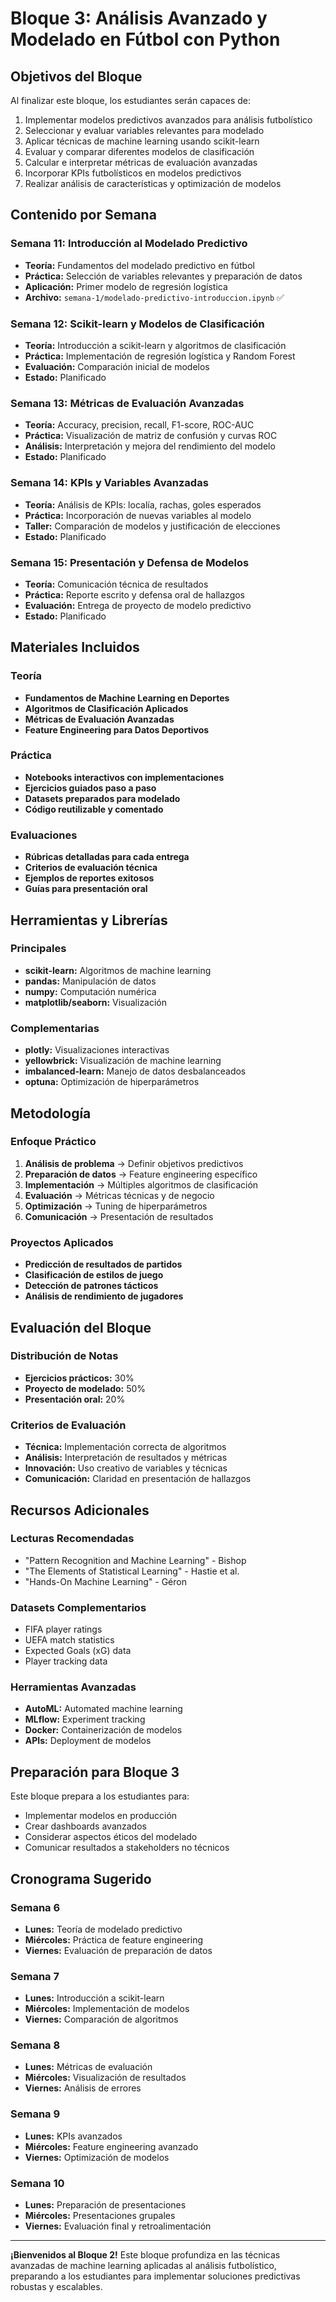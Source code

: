 # Bloque 3: Análisis Avanzado y Modelado en Fútbol con Python

## Objetivos del Bloque

Al finalizar este bloque, los estudiantes serán capaces de:

1. Implementar modelos predictivos avanzados para análisis futbolístico
2. Seleccionar y evaluar variables relevantes para modelado
3. Aplicar técnicas de machine learning usando scikit-learn
4. Evaluar y comparar diferentes modelos de clasificación
5. Calcular e interpretar métricas de evaluación avanzadas
6. Incorporar KPIs futbolísticos en modelos predictivos
7. Realizar análisis de características y optimización de modelos

## Contenido por Semana

### Semana 11: Introducción al Modelado Predictivo
- **Teoría:** Fundamentos del modelado predictivo en fútbol
- **Práctica:** Selección de variables relevantes y preparación de datos
- **Aplicación:** Primer modelo de regresión logística
- **Archivo:** `semana-1/modelado-predictivo-introduccion.ipynb` ✅

### Semana 12: Scikit-learn y Modelos de Clasificación
- **Teoría:** Introducción a scikit-learn y algoritmos de clasificación
- **Práctica:** Implementación de regresión logística y Random Forest
- **Evaluación:** Comparación inicial de modelos
- **Estado:** Planificado

### Semana 13: Métricas de Evaluación Avanzadas
- **Teoría:** Accuracy, precision, recall, F1-score, ROC-AUC
- **Práctica:** Visualización de matriz de confusión y curvas ROC
- **Análisis:** Interpretación y mejora del rendimiento del modelo
- **Estado:** Planificado

### Semana 14: KPIs y Variables Avanzadas
- **Teoría:** Análisis de KPIs: localía, rachas, goles esperados
- **Práctica:** Incorporación de nuevas variables al modelo
- **Taller:** Comparación de modelos y justificación de elecciones
- **Estado:** Planificado

### Semana 15: Presentación y Defensa de Modelos
- **Teoría:** Comunicación técnica de resultados
- **Práctica:** Reporte escrito y defensa oral de hallazgos
- **Evaluación:** Entrega de proyecto de modelo predictivo
- **Estado:** Planificado

## Materiales Incluidos

### Teoría
- **Fundamentos de Machine Learning en Deportes**
- **Algoritmos de Clasificación Aplicados**
- **Métricas de Evaluación Avanzadas**
- **Feature Engineering para Datos Deportivos**

### Práctica
- **Notebooks interactivos con implementaciones**
- **Ejercicios guiados paso a paso**
- **Datasets preparados para modelado**
- **Código reutilizable y comentado**

### Evaluaciones
- **Rúbricas detalladas para cada entrega**
- **Criterios de evaluación técnica**
- **Ejemplos de reportes exitosos**
- **Guías para presentación oral**

## Herramientas y Librerías

### Principales
- **scikit-learn:** Algoritmos de machine learning
- **pandas:** Manipulación de datos
- **numpy:** Computación numérica
- **matplotlib/seaborn:** Visualización

### Complementarias
- **plotly:** Visualizaciones interactivas
- **yellowbrick:** Visualización de machine learning
- **imbalanced-learn:** Manejo de datos desbalanceados
- **optuna:** Optimización de hiperparámetros

## Metodología

### Enfoque Práctico
1. **Análisis de problema** → Definir objetivos predictivos
2. **Preparación de datos** → Feature engineering específico
3. **Implementación** → Múltiples algoritmos de clasificación
4. **Evaluación** → Métricas técnicas y de negocio
5. **Optimización** → Tuning de hiperparámetros
6. **Comunicación** → Presentación de resultados

### Proyectos Aplicados
- **Predicción de resultados de partidos**
- **Clasificación de estilos de juego**
- **Detección de patrones tácticos**
- **Análisis de rendimiento de jugadores**

## Evaluación del Bloque

### Distribución de Notas
- **Ejercicios prácticos:** 30%
- **Proyecto de modelado:** 50%
- **Presentación oral:** 20%

### Criterios de Evaluación
- **Técnica:** Implementación correcta de algoritmos
- **Análisis:** Interpretación de resultados y métricas
- **Innovación:** Uso creativo de variables y técnicas
- **Comunicación:** Claridad en presentación de hallazgos

## Recursos Adicionales

### Lecturas Recomendadas
- "Pattern Recognition and Machine Learning" - Bishop
- "The Elements of Statistical Learning" - Hastie et al.
- "Hands-On Machine Learning" - Géron

### Datasets Complementarios
- FIFA player ratings
- UEFA match statistics
- Expected Goals (xG) data
- Player tracking data

### Herramientas Avanzadas
- **AutoML:** Automated machine learning
- **MLflow:** Experiment tracking
- **Docker:** Containerización de modelos
- **APIs:** Deployment de modelos

## Preparación para Bloque 3

Este bloque prepara a los estudiantes para:
- Implementar modelos en producción
- Crear dashboards avanzados
- Considerar aspectos éticos del modelado
- Comunicar resultados a stakeholders no técnicos

## Cronograma Sugerido

### Semana 6
- **Lunes:** Teoría de modelado predictivo
- **Miércoles:** Práctica de feature engineering
- **Viernes:** Evaluación de preparación de datos

### Semana 7
- **Lunes:** Introducción a scikit-learn
- **Miércoles:** Implementación de modelos
- **Viernes:** Comparación de algoritmos

### Semana 8
- **Lunes:** Métricas de evaluación
- **Miércoles:** Visualización de resultados
- **Viernes:** Análisis de errores

### Semana 9
- **Lunes:** KPIs avanzados
- **Miércoles:** Feature engineering avanzado
- **Viernes:** Optimización de modelos

### Semana 10
- **Lunes:** Preparación de presentaciones
- **Miércoles:** Presentaciones grupales
- **Viernes:** Evaluación final y retroalimentación

---

**¡Bienvenidos al Bloque 2!** Este bloque profundiza en las técnicas avanzadas de machine learning aplicadas al análisis futbolístico, preparando a los estudiantes para implementar soluciones predictivas robustas y escalables.
